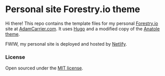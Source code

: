 # Personal site Forestry.io theme

Hi there! This repo contains the template files for my personal [Forestry.io](https://forestry.io/) site at [AdamCarrier.com](https://adamcarrier.com/). It uses [Hugo](https://gohugo.io) and a modified copy of the [Anatole theme](https://github.com/wjburton/anatole).

FWIW, my personal site is deployed and hosted by [Netlify](https://www.netlify.com/).

### License

Open sourced under the [MIT license](https://github.com/wjburton/anatole/blob/master/LICENSE).
